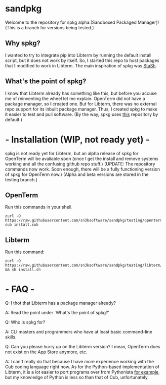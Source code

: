 # sandpkg
Welcome to the repository for spkg alpha.(Sandboxed Packaged Manager)!
(This is a branch for versions being tested.)

## Why spkg?
I wanted to try to integrate pip into Libterm by running the default install script,
but it does not work by itself. So, I started this repo to host packages that I modified to work in Libterm.
The main inspiration of spkg was [StaSh](https://github.com/ywangd/stash).

## What's the point of spkg?
I know that Libterm already has something like this, but before you accuse me of reinventing the wheel let me explain.
OpenTerm did not have a package manager, so I created one.
But for Libterm, there was no external repo support for its inbuilt package manager.
Thus, I created spkg to make it easier to test and pull software.
(By the way, spkg uses [this](https://github.com/sn3ksoftware/sandboxrepo) repository by default.)

# - Installation (WIP, not ready yet) -

spkg is not ready yet for Libterm, but an alpha release of spkg for OpenTerm will be avaliable soon (once I get the install and remove systems working and all the confusing github repo stuff.)
(UPDATE: The repository commands now work. Soon enough, there will be a fully functioning version of spkg for OpenTerm now.)
(Alpha and beta versions are stored in the testing branch.)

## OpenTerm
Run this commands in your shell.

```
curl -O https://raw.githubusercontent.com/sn3ksoftware/sandpkg/testing/openterm/install.cub
cub install.cub
```

## Libterm
Run this command:

```
curl -O https://raw.githubusercontent.com/sn3ksoftware/sandpkg/testing/libterm/install.sh && sh install.sh
```

# - FAQ -
Q: I thot that Libterm has a package manager already?

A: Read the point under 'What's the point of spkg?'

Q: Who is spkg for?

A: CLI masters and programmers who have at least basic command-line skills.

Q: Can you please hurry up on the Libterm version? I mean, OpenTerm does not exist on the App Store anymore, etc.

A: I can't really do that because I have more experience working with the Cub coding language right now. As for the Python-based implementation of Libterm, it is a lot easier to port programs over from Pythonista [for example](https://github.com/jsbain/GitHubGet), but my knowledge of Python is less so than that of Cub, unfortunately.
